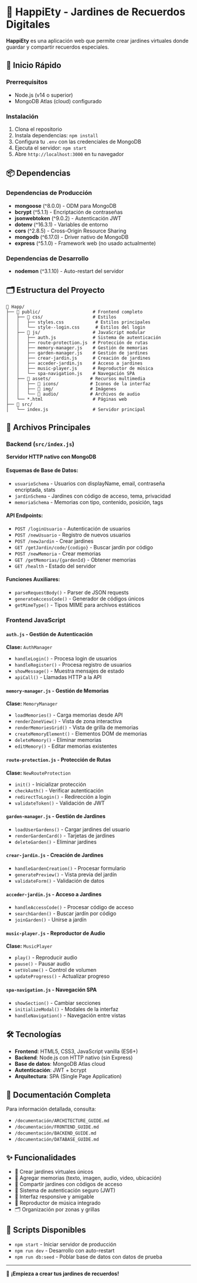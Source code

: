 # 🌸 HappiEty - Jardines de Recuerdos Digitales

**HappiEty** es una aplicación web que permite crear jardines virtuales donde guardar y compartir recuerdos especiales.

## 🚀 Inicio Rápido

### Prerrequisitos
- Node.js (v14 o superior)
- MongoDB Atlas (cloud) configurado

### Instalación
1. Clona el repositorio
2. Instala dependencias: `npm install`
3. Configura tu `.env` con las credenciales de MongoDB
4. Ejecuta el servidor: `npm start`
5. Abre `http://localhost:3000` en tu navegador

## 📦 Dependencias

### Dependencias de Producción
- **mongoose** (^8.0.0) - ODM para MongoDB
- **bcrypt** (^5.1.1) - Encriptación de contraseñas
- **jsonwebtoken** (^9.0.2) - Autenticación JWT
- **dotenv** (^16.3.1) - Variables de entorno
- **cors** (^2.8.5) - Cross-Origin Resource Sharing
- **mongodb** (^6.17.0) - Driver nativo de MongoDB
- **express** (^5.1.0) - Framework web (no usado actualmente)

### Dependencias de Desarrollo
- **nodemon** (^3.1.10) - Auto-restart del servidor

## 🗂️ Estructura del Proyecto

```
📁 Happ/
├── 📁 public/                    # Frontend completo
│   ├── 📁 css/                   # Estilos
│   │   ├── styles.css            # Estilos principales
│   │   └── style--login.css      # Estilos del login
│   ├── 📁 js/                    # JavaScript modular
│   │   ├── auth.js              # Sistema de autenticación
│   │   ├── route-protection.js  # Protección de rutas
│   │   ├── memory-manager.js    # Gestión de memorias
│   │   ├── garden-manager.js    # Gestión de jardines
│   │   ├── crear-jardin.js      # Creación de jardines
│   │   ├── acceder-jardin.js    # Acceso a jardines
│   │   ├── music-player.js      # Reproductor de música
│   │   └── spa-navigation.js    # Navegación SPA
│   ├── 📁 assets/               # Recursos multimedia
│   │   ├── 📁 icons/            # Iconos de la interfaz
│   │   ├── 📁 img/              # Imágenes
│   │   └── 📁 audio/            # Archivos de audio
│   └── *.html                   # Páginas web
├── 📁 src/                      
│   └── index.js                 # Servidor principal
```

## 🔧 Archivos Principales

### Backend (`src/index.js`)
**Servidor HTTP nativo con MongoDB**

#### Esquemas de Base de Datos:
- `usuarioSchema` - Usuarios con displayName, email, contraseña encriptada, stats
- `jardinSchema` - Jardines con código de acceso, tema, privacidad
- `memoriaSchema` - Memorias con tipo, contenido, posición, tags

#### API Endpoints:
- `POST /loginUsuario` - Autenticación de usuarios
- `POST /newUsuario` - Registro de nuevos usuarios  
- `POST /newJardin` - Crear jardines
- `GET /getJardin/code/{codigo}` - Buscar jardín por código
- `POST /newMemoria` - Crear memorias
- `GET /getMemorias/{gardenId}` - Obtener memorias
- `GET /health` - Estado del servidor

#### Funciones Auxiliares:
- `parseRequestBody()` - Parser de JSON requests
- `generateAccessCode()` - Generador de códigos únicos
- `getMimeType()` - Tipos MIME para archivos estáticos

### Frontend JavaScript

#### `auth.js` - Gestión de Autenticación
**Clase:** `AuthManager`
- `handleLogin()` - Procesa login de usuarios
- `handleRegister()` - Procesa registro de usuarios
- `showMessage()` - Muestra mensajes de estado
- `apiCall()` - Llamadas HTTP a la API

#### `memory-manager.js` - Gestión de Memorias
**Clase:** `MemoryManager`
- `loadMemories()` - Carga memorias desde API
- `renderZoneView()` - Vista de zona interactiva
- `renderMemoriesGrid()` - Vista de grilla de memorias
- `createMemoryElement()` - Elementos DOM de memorias
- `deleteMemory()` - Eliminar memorias
- `editMemory()` - Editar memorias existentes

#### `route-protection.js` - Protección de Rutas
**Clase:** `NewRouteProtection`
- `init()` - Inicializar protección
- `checkAuth()` - Verificar autenticación
- `redirectToLogin()` - Redirección a login
- `validateToken()` - Validación de JWT

#### `garden-manager.js` - Gestión de Jardines
- `loadUserGardens()` - Cargar jardines del usuario
- `renderGardenCard()` - Tarjetas de jardines
- `deleteGarden()` - Eliminar jardines

#### `crear-jardin.js` - Creación de Jardines
- `handleGardenCreation()` - Procesar formulario
- `generatePreview()` - Vista previa del jardín
- `validateForm()` - Validación de datos

#### `acceder-jardin.js` - Acceso a Jardines
- `handleAccessCode()` - Procesar código de acceso
- `searchGarden()` - Buscar jardín por código
- `joinGarden()` - Unirse a jardín

#### `music-player.js` - Reproductor de Audio
**Clase:** `MusicPlayer`
- `play()` - Reproducir audio
- `pause()` - Pausar audio
- `setVolume()` - Control de volumen
- `updateProgress()` - Actualizar progreso

#### `spa-navigation.js` - Navegación SPA
- `showSection()` - Cambiar secciones
- `initializeModal()` - Modales de la interfaz
- `handleNavigation()` - Navegación entre vistas

## 🛠️ Tecnologías

- **Frontend**: HTML5, CSS3, JavaScript vanilla (ES6+)
- **Backend**: Node.js con HTTP nativo (sin Express)
- **Base de datos**: MongoDB Atlas cloud
- **Autenticación**: JWT + bcrypt
- **Arquitectura**: SPA (Single Page Application)

## 📖 Documentación Completa

Para información detallada, consulta:
- `/documentación/ARCHITECTURE_GUIDE.md`
- `/documentación/FRONTEND_GUIDE.md`
- `/documentación/BACKEND_GUIDE.md`
- `/documentación/DATABASE_GUIDE.md`

## ✨ Funcionalidades

- 🌱 Crear jardines virtuales únicos
- 📝 Agregar memorias (texto, imagen, audio, video, ubicación)
- 🔗 Compartir jardines con códigos de acceso
- 🔐 Sistema de autenticación seguro (JWT)
- 📱 Interfaz responsive y amigable
- 🎵 Reproductor de música integrado
- 🗂️ Organización por zonas y grillas

## 🚀 Scripts Disponibles

- `npm start` - Iniciar servidor de producción
- `npm run dev` - Desarrollo con auto-restart
- `npm run db:seed` - Poblar base de datos con datos de prueba

---

🌸 **¡Empieza a crear tus jardines de recuerdos!**
